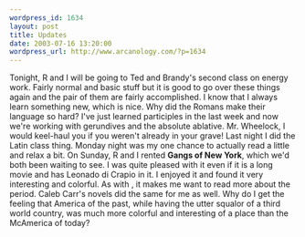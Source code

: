 ```yaml
--- 
wordpress_id: 1634
layout: post
title: Updates
date: 2003-07-16 13:20:00
wordpress_url: http://www.arcanology.com/?p=1634
---
```

Tonight, R and I will be going to Ted and Brandy's second class on energy work. Fairly normal and basic stuff but it is good to go over these things again and the pair of them are fairly accomplished. I know that I always learn something new, which is nice. Why did the Romans make their language so hard? I&apos;ve just learned participles in the last week and now we&apos;re working with gerundives and the absolute ablative. Mr. Wheelock, I would keel-haul you if you weren&apos;t already in your grave! Last night I did the Latin class thing. Monday night was my one chance to actually read a little and relax a bit. On Sunday, R and I rented <b>Gangs of New York</b>, which we&apos;d both been waiting to see. I was quite pleased with it even if it is a long movie and has Leonado di Crapio in it. I enjoyed it and found it very interesting and colorful. As with <lj user="m7o7n7k">, it makes me want to read more about the period. Caleb Carr&apos;s novels did the same for me as well. Why do I get the feeling that America of the past, while having the utter squalor of a third world country, was much more colorful and interesting of a place than the McAmerica of today?